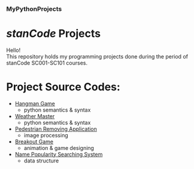 ### MyPythonProjects

# *stanCode* Projects

Hello!\
This repository holds my programming projects done during the period of stanCode SC001-SC101 courses.

# Project Source Codes:

* [Hangman Game](https://www.youtube.com/watch?v=VSQop2frJLw&list=PL6FWNwNPGCE56gP3lxhYPLoUbqE_unUiP&index=5&pp=iAQB)
  * python semantics & syntax
* [Weather Master](https://www.youtube.com/watch?v=wWWje2aj6ZI&list=PL6FWNwNPGCE56gP3lxhYPLoUbqE_unUiP&index=6&pp=iAQB)
  * python semantics & syntax
* [Pedestrian Removing Application](https://www.youtube.com/watch?v=qy8tyEdPoJc&list=PL6FWNwNPGCE56gP3lxhYPLoUbqE_unUiP&index=2&pp=iAQB)
  * image processing
* [Breakout Game](https://www.youtube.com/watch?v=o63KPoIXJS4&list=PL6FWNwNPGCE56gP3lxhYPLoUbqE_unUiP&index=1&pp=iAQB)
  * animation & game designing
* [Name Popularity Searching System](https://www.youtube.com/watch?v=9JIc0CZwsa4&list=PL6FWNwNPGCE56gP3lxhYPLoUbqE_unUiP&index=4&pp=iAQB)
  * data structure
